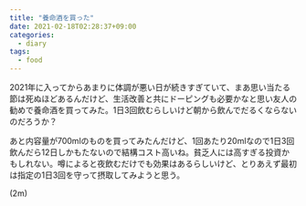 ```yaml
---
title: "養命酒を買った"
date: 2021-02-18T02:28:37+09:00
categories:
  - diary
tags:
  - food
---
```


2021年に入ってからあまりに体調が悪い日が続きすぎていて、まあ思い当たる節は死ぬほどあるんだけど、生活改善と共にドーピングも必要かなと思い友人の勧めで養命酒を買ってみた。1日3回飲むらしいけど朝から飲んでだるくならないのだろうか？

あと内容量が700mlのものを買ってみたんだけど、1回あたり20mlなので1日3回飲んだら12日しかもたないので結構コスト高いね。貧乏人には高すぎる投資かもしれない。噂によると夜飲むだけでも効果はあるらしいけど、とりあえず最初は指定の1日3回を守って摂取してみようと思う。

(2m)